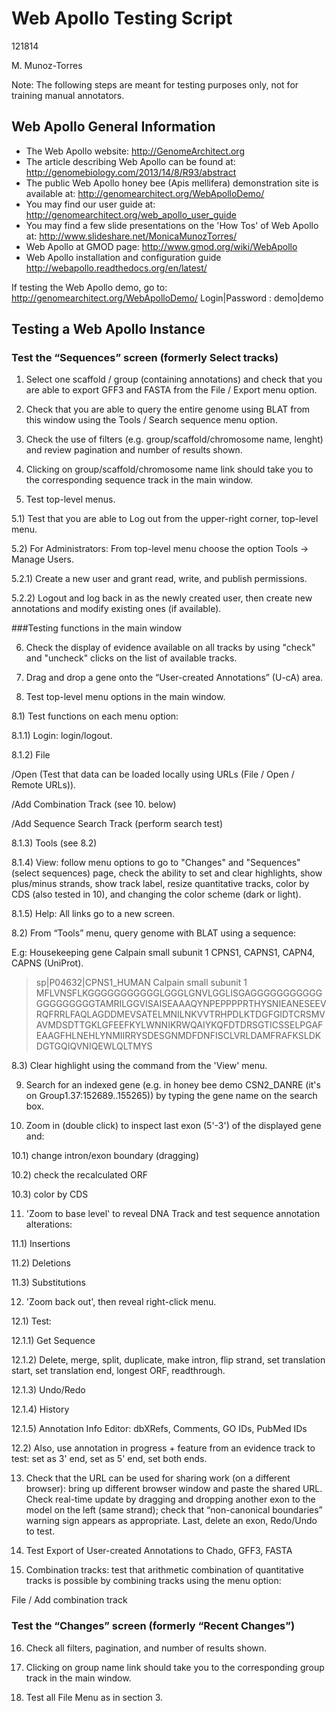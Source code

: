 # Web Apollo Testing Script

121814

M. Munoz-Torres

Note: The following steps are meant for testing purposes only, not for training manual annotators.

## Web Apollo General Information
- The Web Apollo website:
http://GenomeArchitect.org
- The article describing Web Apollo can be found at:  
http://genomebiology.com/2013/14/8/R93/abstract
- The public Web Apollo honey bee (Apis mellifera) demonstration site is available at: 
http://genomearchitect.org/WebApolloDemo/
- You may find our user guide at:
http://genomearchitect.org/web_apollo_user_guide
- You may find a few slide presentations on the 'How Tos' of Web Apollo at:
http://www.slideshare.net/MonicaMunozTorres/
- Web Apollo at GMOD page: 
http://www.gmod.org/wiki/WebApollo 
- Web Apollo installation and configuration guide
http://webapollo.readthedocs.org/en/latest/

If testing the Web Apollo demo, go to: http://genomearchitect.org/WebApolloDemo/ 
Login|Password : demo|demo


## Testing a Web Apollo Instance

### Test the “Sequences” screen (formerly Select tracks)

1) Select one scaffold / group (containing annotations) and check that you are able to export GFF3 and FASTA from the File / Export menu option.

2) Check that you are able to query the entire genome using BLAT from this window using the Tools / Search sequence menu option.

3) Check the use of filters (e.g. group/scaffold/chromosome name, lenght) and review pagination and number of results shown.

4) Clicking on group/scaffold/chromosome name link should take you to the corresponding sequence track in the main window.

5) Test top-level menus.

5.1) Test that you are able to Log out from the upper-right corner, top-level menu.

5.2) For Administrators: From top-level menu choose the option Tools -> Manage Users. 

5.2.1) Create a new user and grant read, write, and publish permissions.

5.2.2) Logout and log back in as the newly created user, then create new annotations and modify existing ones (if available).

###Testing functions in the main window

6) Check the display of evidence available on all  tracks by using "check" and "uncheck" clicks on the list of available tracks.

7) Drag and drop a gene onto the “User-created Annotations” (U-cA) area.

8) Test top-level menu options in the main window.

8.1) Test functions on each menu option:

8.1.1) Login: login/logout. 

8.1.2) File 

   /Open (Test that data can be loaded locally using URLs (File / Open / Remote URLs)).

   /Add Combination Track (see 10. below)

   /Add Sequence Search Track (perform search test)

8.1.3) Tools (see 8.2)

8.1.4) View: follow menu options to go to "Changes" and "Sequences" (select sequences) page, check the ability to set and clear highlights, show plus/minus strands, show track label, resize quantitative tracks, color by CDS (also tested in 10), and changing the color scheme (dark or light).

8.1.5) Help: All links go to a new screen.

8.2) From “Tools” menu, query genome with BLAT using a sequence: 

E.g: Housekeeping gene Calpain small subunit 1 CPNS1, CAPNS1, CAPN4, CAPNS (UniProt).

>sp|P04632|CPNS1_HUMAN Calpain small subunit 1 MFLVNSFLKGGGGGGGGGGGLGGGLGNVLGGLISGAGGGGGGGGGGGGGGGGGGGGTAMRILGGVISAISEAAAQYNPEPPPPRTHYSNIEANESEEVRQFRRLFAQLAGDDMEVSATELMNILNKVVTRHPDLKTDGFGIDTCRSMVAVMDSDTTGKLGFEEFKYLWNNIKRWQAIYKQFDTDRSGTICSSELPGAFEAAGFHLNEHLYNMIIRRYSDESGNMDFDNFISCLVRLDAMFRAFKSLDKDGTGQIQVNIQEWLQLTMYS

8.3) Clear highlight using the command from the 'View' menu.

9) Search for an indexed gene (e.g. in honey bee demo CSN2_DANRE (it's on Group1.37:152689..155265)) by typing the gene name on the search box. 

10) Zoom in (double click) to inspect last exon (5'-3') of the displayed gene and:

10.1) change intron/exon boundary (dragging)

10.2) check the recalculated ORF

10.3) color by CDS

11) 'Zoom to base level' to reveal DNA Track and test sequence annotation alterations: 

11.1) Insertions 

11.2) Deletions 

11.3) Substitutions

12) 'Zoom back out', then reveal right-click menu. 

12.1) Test: 

12.1.1) Get Sequence

12.1.2) Delete, merge, split, duplicate, make intron, flip strand, set translation start, set translation end, longest ORF, readthrough. 

12.1.3) Undo/Redo

12.1.4) History

12.1.5) Annotation Info Editor: dbXRefs, Comments, GO IDs, PubMed IDs

12.2) Also, use annotation in progress + feature from an evidence track to test: set as 3' end, set as 5' end, set both ends.

13) Check that the URL can be used for sharing work (on a different browser): bring up different browser window and paste the shared URL. Check real-time update by dragging and dropping another exon to the model on the left (same strand); check that “non-canonical boundaries” warning sign appears as appropriate. Last, delete an exon, Redo/Undo to test. 

14) Test Export of User-created Annotations to Chado, GFF3, FASTA

15) Combination tracks: test that arithmetic combination of quantitative tracks is possible by combining tracks using the menu option: 

File / Add combination track


### Test the “Changes” screen (formerly “Recent Changes”)

16) Check all filters, pagination, and number of results shown.

17) Clicking on group name link should take you to the corresponding group track in the main window.

18) Test all File Menu as in section 3.

<!--
### Test Bulk-Update

13) Click on "Changes"  Verify that we can select all / none / displayed and paginate

14) Verify that, if "Status" is enabled, we can update the status for multiple selected.

15) Verify that we can delete multiple selected types.   If a gene is deleted, the sub-features should also be deleted.   Should a gene exist without sub-features?

16) Select features across multiple tracks and confirm above bulk updates.
-->
